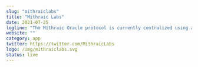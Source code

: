 ```yaml
---
slug: "mithraiclabs"
title: "Mithraic Labs"
date: 2021-07-25
logline: "The Mithraic Oracle protocol is currently centralized using a Trusted Third Party architecture. There's a lot more we'd like to add to this protocol in order to make it more flexible and eventually decentralized!"
website: ""
category: app 
twitter: https://twitter.com/MithraicLabs
logo: /img/mithraiclabs.svg
status: live
---
```


